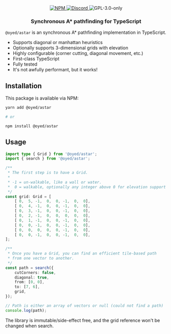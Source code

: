 <div align="center">
    <a href="https://www.npmjs.com/package/@oyed/astar" target="_blank">
        <img src="https://img.shields.io/npm/v/@oyed/astar?style=flat-square" alt="NPM" />
    </a>
    <a href="https://discord.gg/3S6AKZ2GR9" target="_blank">
        <img src="https://img.shields.io/discord/1000565079789535324?color=7289DA&label=discord&logo=discord&logoColor=FFFFFF&style=flat-square" alt="Discord" />
    </a>
    <img src="https://img.shields.io/npm/l/@oyed/astar?style=flat-square" alt="GPL-3.0-only" />
    <h3>Synchronous A* pathfinding for TypeScript</h3>
</div>

`@oyed/astar` is an synchronous A* pathfinding implementation in TypeScript.

- Supports diagonal or manhattan heuristics
- Optionally supports 3-dimensional grids with elevation
- Highly configurable (corner cutting, diagonal movement, etc.)
- First-class TypeScript
- Fully tested
- It's not awfully performant, but it works!

## Installation

This package is available via NPM:

```bash
yarn add @oyed/astar

# or

npm install @oyed/astar
```

## Usage

```typescript
import type { Grid } from '@oyed/astar';
import { search } from '@oyed/astar';

/**
 * The first step is to have a Grid.
 *
 * -1 = un-walkable, like a wall or water.
 *  0 = walkable, optionally any integer above 0 for elevation support
 */
const grid: Grid = [
    [ 0,  5, -1,  0,  0, -1,  0,  0],
    [ 0,  4, -1,  0,  0, -1,  0,  0],
    [ 0,  3, -1,  0,  0, -1,  0,  0],
    [ 0,  2, -1,  0,  0,  0,  0,  0],
    [ 0,  1, -1,  0,  0, -1,  0,  0],
    [ 0,  0, -1,  0,  0, -1,  0,  0],
    [ 0,  0,  0,  0,  0, -1,  0,  0],
    [ 0,  0, -1,  0,  0, -1,  0,  0],
];

/**
 * Once you have a Grid, you can find an efficient tile-based path
 * from one vector to another.
 */
const path = search({
    cutCorners: false,
    diagonal: true,
    from: [0, 0],
    to: [7, 6],
    grid,
});

// Path is either an array of vectors or null (could not find a path)
console.log(path);
```

The library is immutable/side-effect free, and the grid reference won't be changed when search.
